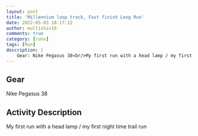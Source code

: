 ```yaml
---
layout: post
title: 'Millennium loop track, Fast finish Long Run'
date: 2022-05-03 18:17:12
author: multishiv19
comments: true
category: [runs]
tags: [Run]
description: |
    Gear: Nike Pegasus 38<br/>My first run with a head lamp / my first night time trail run 
---
```


## Gear
Nike Pegasus 38

## Activity Description
My first run with a head lamp / my first night time trail run 


<div width='100%' class='strava-embed-placeholder' data-embed-type='activity' data-embed-id='7079657944'></div>
<script src='https://strava-embeds.com/embed.js'></script>
